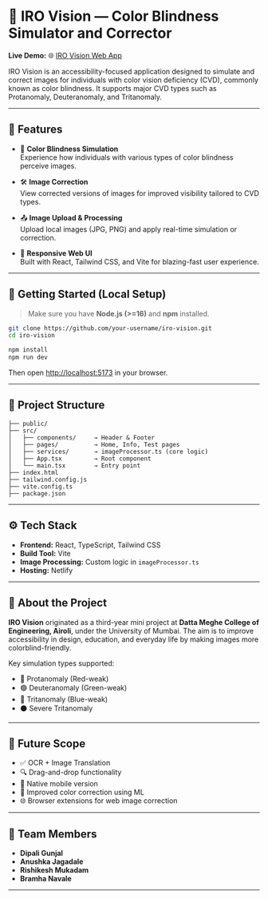 # 🧠 IRO Vision — Color Blindness Simulator and Corrector

**Live Demo:** 🌐 [IRO Vision Web App](https://super-gaufre-1b6b5f.netlify.app/test)

IRO Vision is an accessibility-focused application designed to simulate and correct images for individuals with color vision deficiency (CVD), commonly known as color blindness. It supports major CVD types such as Protanomaly, Deuteranomaly, and Tritanomaly.

---

## 📌 Features

- 🎨 **Color Blindness Simulation**  
  Experience how individuals with various types of color blindness perceive images.

- 🛠️ **Image Correction**  
  View corrected versions of images for improved visibility tailored to CVD types.

- 📤 **Image Upload & Processing**  
  Upload local images (JPG, PNG) and apply real-time simulation or correction.

- 📱 **Responsive Web UI**  
  Built with React, Tailwind CSS, and Vite for blazing-fast user experience.

---

## 🚀 Getting Started (Local Setup)

> Make sure you have **Node.js (>=16)** and **npm** installed.

```bash
git clone https://github.com/your-username/iro-vision.git
cd iro-vision

npm install
npm run dev
```

Then open [http://localhost:5173](http://localhost:5173) in your browser.

---

## 📁 Project Structure

```
├── public/
├── src/
│   ├── components/     → Header & Footer
│   ├── pages/          → Home, Info, Test pages
│   ├── services/       → imageProcessor.ts (core logic)
│   ├── App.tsx         → Root component
│   └── main.tsx        → Entry point
├── index.html
├── tailwind.config.js
├── vite.config.ts
├── package.json
```

---

## ⚙️ Tech Stack

- **Frontend:** React, TypeScript, Tailwind CSS
- **Build Tool:** Vite
- **Image Processing:** Custom logic in `imageProcessor.ts`
- **Hosting:** Netlify

---

## 📖 About the Project

**IRO Vision** originated as a third-year mini project at **Datta Meghe College of Engineering, Airoli**, under the University of Mumbai. The aim is to improve accessibility in design, education, and everyday life by making images more colorblind-friendly.

Key simulation types supported:
- 🔴 Protanomaly (Red-weak)
- 🟢 Deuteranomaly (Green-weak)
- 🔵 Tritanomaly (Blue-weak)
- ⚫ Severe Tritanomaly

---

## 📌 Future Scope

- ✅ OCR + Image Translation
- 🔍 Drag-and-drop functionality
- 📱 Native mobile version
- 🤖 Improved color correction using ML
- 🌐 Browser extensions for web image correction

---

## 👥 Team Members

- **Dipali Gunjal**
- **Anushka Jagadale** 
- **Rishikesh Mukadam** 
- **Bramha Navale** 


---

